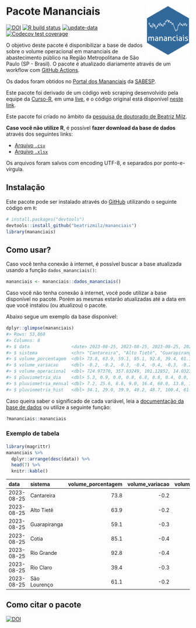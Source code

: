 
<!-- README.md is generated from README.Rmd. Please edit that file -->

# Pacote Mananciais <img src="man/figures/hexlogo.png" align="right" width = "120px"/>

<!-- badges: start -->

[![DOI](https://zenodo.org/badge/DOI/10.5281/zenodo.4733056.svg)](https://doi.org/10.5281/zenodo.4733056)
[![R build
status](https://github.com/beatrizmilz/mananciais/workflows/R-CMD-check/badge.svg)](https://github.com/beatrizmilz/mananciais/actions)
[![update-data](https://github.com/beatrizmilz/mananciais/actions/workflows/2-update_data.yaml/badge.svg)](https://github.com/beatrizmilz/mananciais/actions/workflows/2-update_data.yaml)
[![Codecov test
coverage](https://codecov.io/gh/beatrizmilz/mananciais/branch/master/graph/badge.svg)](https://codecov.io/gh/beatrizmilz/mananciais?branch=master)
<!-- badges: end -->

O objetivo deste pacote é disponibilizar a base de dados sobre o volume
operacional em mananciais de abastecimento público na Região
Metropolitana de São Paulo (SP - Brasil). O pacote é atualizado
diariamente através de um workflow com [GitHub
Actions](https://github.com/beatrizmilz/mananciais/actions).

Os dados foram obtidos no [Portal dos
Mananciais](http://mananciais.sabesp.com.br/Situacao) da
[SABESP](http://site.sabesp.com.br/site/Default.aspx).

Este pacote foi derivado de um código web scraping desenvolvido pela
equipe da [Curso-R](https://www.curso-r.com/), em uma
[live](https://youtu.be/jvZIxrMmOcQ), e o código original está
disponível [neste
link](https://github.com/curso-r/lives/blob/master/drafts/20200730_scraper_sabesp.R).

Este pacote foi criado no âmbito da [pesquisa de doutorado de Beatriz
Milz](https://beatrizmilz.github.io/tese/).

**Caso você não utilize R**, é possível **fazer download da base de
dados** através dos seguintes links:

- [Arquivo
  `.csv`](https://github.com/beatrizmilz/mananciais/raw/master/inst/extdata/mananciais.csv)
- [Arquivo
  `.xlsx`](https://github.com/beatrizmilz/mananciais/blob/master/inst/extdata/mananciais.xlsx?raw=true)

Os arquivos foram salvos com encoding UTF-8, e separados por
ponto-e-vírgula.

## Instalação

Este pacote pode ser instalado através do [GitHub](https://github.com/)
utilizando o seguinte código em `R`:

``` r
# install.packages("devtools")
devtools::install_github("beatrizmilz/mananciais")
library(mananciais)
```

## Como usar?

Caso você tenha conexão à internet, é possível buscar a base atualizada
usando a função `dados_mananciais()`:

``` r
mananciais <- mananciais::dados_mananciais() 
```

Caso você não tenha conexão à internet, você pode utilizar a base
disponível no pacote. Porém as mesmas estarão atualizadas até a data em
que você instalou (ou atualizou) o pacote.

Abaixo segue um exemplo da base disponível:

``` r
dplyr::glimpse(mananciais)
#> Rows: 53,860
#> Columns: 8
#> $ data                <date> 2023-08-25, 2023-08-25, 2023-08-25, 2023-08-25, 2…
#> $ sistema             <chr> "Cantareira", "Alto Tietê", "Guarapiranga", "Cotia…
#> $ volume_porcentagem  <dbl> 73.8, 63.9, 59.1, 85.1, 92.8, 39.4, 61.1, 74.0, 64…
#> $ volume_variacao     <dbl> -0.2, -0.2, -0.3, -0.4, -0.4, -0.3, -0.2, -0.2, -0…
#> $ volume_operacional  <dbl> 724.97370, 357.83249, 101.12852, 14.03234, 104.160…
#> $ pluviometria_dia    <dbl> 5.3, 0.9, 0.0, 0.8, 6.8, 8.8, 0.4, 0.0, 0.0, 0.0, …
#> $ pluviometria_mensal <dbl> 7.2, 25.6, 8.6, 9.0, 16.4, 60.0, 13.8, 1.9, 24.7, …
#> $ pluviometria_hist   <dbl> 34.1, 29.0, 39.9, 40.2, 48.7, 100.4, 61.3, 34.1, 2…
```

Caso queira saber o significado de cada variável, leia a [documentação
da base de
dados](https://beatrizmilz.github.io/mananciais/reference/mananciais.html)
ou utilize a seguinte função:

``` r
?mananciais::mananciais
```

### Exemplo de tabela

``` r
library(magrittr)
mananciais %>% 
  dplyr::arrange(desc(data)) %>% 
  head(7) %>%
  knitr::kable()
```

| data       | sistema      | volume_porcentagem | volume_variacao | volume_operacional | pluviometria_dia | pluviometria_mensal | pluviometria_hist |
|:-----------|:-------------|-------------------:|----------------:|-------------------:|-----------------:|--------------------:|------------------:|
| 2023-08-25 | Cantareira   |               73.8 |            -0.2 |          724.97370 |              5.3 |                 7.2 |              34.1 |
| 2023-08-25 | Alto Tietê   |               63.9 |            -0.2 |          357.83249 |              0.9 |                25.6 |              29.0 |
| 2023-08-25 | Guarapiranga |               59.1 |            -0.3 |          101.12852 |              0.0 |                 8.6 |              39.9 |
| 2023-08-25 | Cotia        |               85.1 |            -0.4 |           14.03234 |              0.8 |                 9.0 |              40.2 |
| 2023-08-25 | Rio Grande   |               92.8 |            -0.4 |          104.16081 |              6.8 |                16.4 |              48.7 |
| 2023-08-25 | Rio Claro    |               39.4 |            -0.3 |            5.38484 |              8.8 |                60.0 |             100.4 |
| 2023-08-25 | São Lourenço |               61.1 |            -0.2 |           54.27752 |              0.4 |                13.8 |              61.3 |

## Como citar o pacote

[![DOI](https://zenodo.org/badge/DOI/10.5281/zenodo.4733056.svg)](https://doi.org/10.5281/zenodo.4733056)
